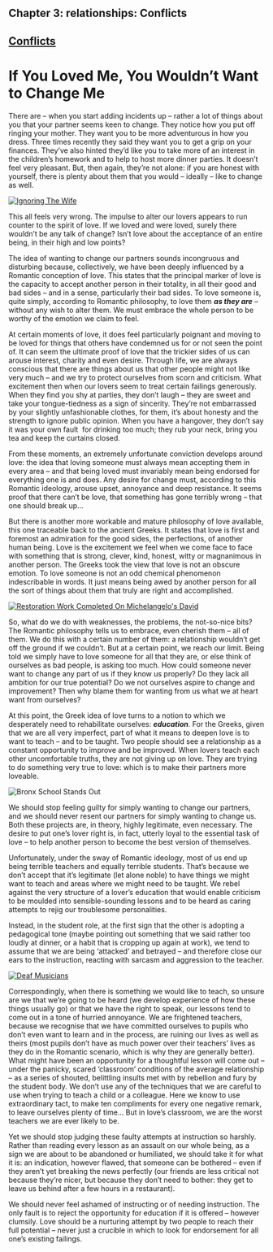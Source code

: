 Chapter  3: relationships: Conflicts
-----------------------------------

[Conflicts](../category/relationships/conflicts/index.html)
-----------------------------------------------------------

If You Loved Me, You Wouldn’t Want to Change Me
===============================================

<span class="s1">There are – when you start adding incidents up – rather a lot of things about you that your partner seems keen to change. They notice how you put off ringing your mother. They want you to be more adventurous in how you dress. Three times recently they said they want you to get a grip on your finances. They’ve also hinted they’d like you to take more of an interest in the children’s homework and to help to host more dinner parties. It doesn’t feel very pleasant. But, then again, they’re not alone: if you are honest with yourself, there is plenty about them that you would – ideally – like to change as well.</span>

[![Ignoring The Wife](http://i2.wp.com/www.thebookoflife.org/wp-content/uploads/2014/10/108432305.jpg?resize=635%2C381)](http://i2.wp.com/www.thebookoflife.org/wp-content/uploads/2014/10/108432305.jpg)

<span class="s1">This all feels very wrong. The impulse to alter our lovers appears to run counter to the spirit of love. If we loved and were loved, surely there wouldn’t be any talk of change? Isn’t love about the acceptance of an entire being, in their high and low points?</span>

<span class="s1">The idea of wanting to change our partners sounds incongruous and disturbing because, collectively, we have been deeply influenced by a Romantic conception of love. This states that the principal marker of love is the capacity to accept another person in their totality, in all their good and bad sides – and in a sense, particularly their bad sides. To love someone is, quite simply, according to Romantic philosophy, to love them ***as they are*** – without any wish to alter them. We must embrace the whole person to be worthy of the emotion we claim to feel.</span>

<span class="s1">At certain moments of love, it does feel particularly poignant and moving to be loved for things that others have condemned us for or not seen the point of. It can seem the ultimate proof of love that the trickier sides of us can arouse interest, charity and even desire. Through life, we are always conscious that there are things about us that other people might not like very much – and we try to protect ourselves from scorn and criticism. What excitement then when our lovers seem to treat certain failings generously. When they find you shy at parties, they don’t laugh – they are sweet and take your tongue-tiedness as a sign of sincerity. They’re not embarrassed by your slightly unfashionable clothes, for them, it’s about honesty and the strength to ignore public opinion. When you have a hangover, they don’t say it was your own fault  for drinking too much; they rub your neck, bring you tea and keep the curtains closed.</span>

<span class="s1">From these moments, an extremely unfortunate conviction develops around love: the idea that loving someone must always mean accepting them in every area – and that being loved must invariably mean being endorsed for everything one is and does. Any desire for change must, according to this Romantic ideology, arouse upset, annoyance and deep resistance. It seems proof that there can’t be love, that something has gone terribly wrong – that one should break up…</span>

<span class="s1">But there is another more workable and mature philosophy of love available, this one traceable back to the ancient Greeks. It states that love is first and foremost an admiration for the good sides, the perfections, of another human being. Love is the excitement we feel when we come face to face with something that is strong, clever, kind, honest, witty or magnanimous in another person. The Greeks took the view that love is not an obscure emotion. To love someone is not an odd chemical phenomenon indescribable in words. It just means being awed by another person for all the sort of things about them that truly are right and accomplished.</span>

[![Restoration Work Completed On Michelangelo's David](http://i1.wp.com/www.thebookoflife.org/wp-content/uploads/2014/10/508916311.jpg?resize=635%2C373)](http://i2.wp.com/www.thebookoflife.org/wp-content/uploads/2014/10/508916311.jpg)

<span class="s1">So, what do we do with weaknesses, the problems, the not-so-nice bits? The Romantic philosophy tells us to embrace, even cherish them – all of them. We do this with a certain number of them: a relationship wouldn’t get off the ground if we couldn’t. But at a certain point, we reach our limit. Being told we simply have to love someone for all that they are, or else think of ourselves as bad people, is asking too much. How could someone never want to change any part of us if they know us properly? Do they lack all ambition for our true potential? Do we not ourselves aspire to change and improvement? Then why blame them for wanting from us what we at heart want from ourselves?</span>

<span class="s1">At this point, the Greek idea of love turns to a notion to which we desperately need to rehabilitate ourselves: ***education***. For the Greeks, given that we are all very imperfect, part of what it means to deepen love is to want to teach – and to be taught. Two people should see a relationship as a constant opportunity to improve and be improved. When lovers teach each other uncomfortable truths, they are not giving up on love. They are trying to do something very true to love: which is to make their partners more loveable.</span>

![Bronx School Stands Out](http://i2.wp.com/www.thebookoflife.org/wp-content/uploads/2014/09/665623.jpg)

<span class="s1">We should stop feeling guilty for simply wanting to change our partners, and we should never resent our partners for simply wanting to change us. Both these projects are, in theory, highly legitimate, even necessary. The desire to put one’s lover right is, in fact, utterly loyal to the essential task of love – to help another person to become the best version of themselves.</span>

<span class="s1">Unfortunately, under the sway of Romantic ideology, most of us end up being terrible teachers and equally terrible students. That’s because we don’t accept that it’s legitimate (let alone noble) to have things we might want to teach and areas where we might need to be taught. We rebel against the very structure of a lover’s education that would enable criticism to be moulded into sensible-sounding lessons and to be heard as caring attempts to rejig our troublesome personalities.</span>

<span class="s1">Instead, in the student role, at the first sign that the other is adopting a pedagogical tone (maybe pointing out something that we said rather too loudly at dinner, or a habit that is cropping up again at work), we tend to assume that we are being ‘attacked’ and betrayed – and therefore close our ears to the instruction, reacting with sarcasm and aggression to the teacher.</span>

[![Deaf Musicians](http://i1.wp.com/www.thebookoflife.org/wp-content/uploads/2014/10/3199681.jpg?resize=635%2C422)](http://i2.wp.com/www.thebookoflife.org/wp-content/uploads/2014/10/3199681.jpg)

<span class="s1">Correspondingly, when there is something we would like to teach, so unsure are we that we’re going to be heard (we develop experience of how these things usually go) or that we have the right to speak, our lessons tend to come out in a tone of hurried annoyance. We are frightened teachers, because we recognise that we have committed ourselves to pupils who don’t even want to learn and in the process, are ruining our lives as well as theirs (most pupils don’t have as much power over their teachers’ lives as they do in the Romantic scenario, which is why they are generally better). What might have been an opportunity for a thoughtful lesson will come out – under the panicky, scared ‘classroom’ conditions of the average relationship – as a series of shouted, belittling insults met with by rebellion and fury by the student body. We don’t use any of the techniques that we are careful to use when trying to teach a child or a colleague. Here we know to use extraordinary tact, to make ten compliments for every one negative remark, to leave ourselves plenty of time… But in love’s classroom, we are the worst teachers we are ever likely to be.</span>

<span class="s1">Yet we should stop judging these faulty attempts at instruction so harshly. Rather than reading every lesson as an assault on our whole being, as a sign we are about to be abandoned or humiliated, we should take it for what it is: an indication, however flawed, that someone can be bothered – even if they aren’t yet breaking the news perfectly (our friends are less critical not because they’re nicer, but because they don’t need to bother: they get to leave us behind after a few hours in a restaurant).</span>

<span class="s1">We should never feel ashamed of instructing or of needing instruction. The only fault is to reject the opportunity for education if it is offered – however clumsily. Love should be a nurturing attempt by two people to reach their full potential – never just a crucible in which to look for endorsement for all one’s existing failings.</span>

